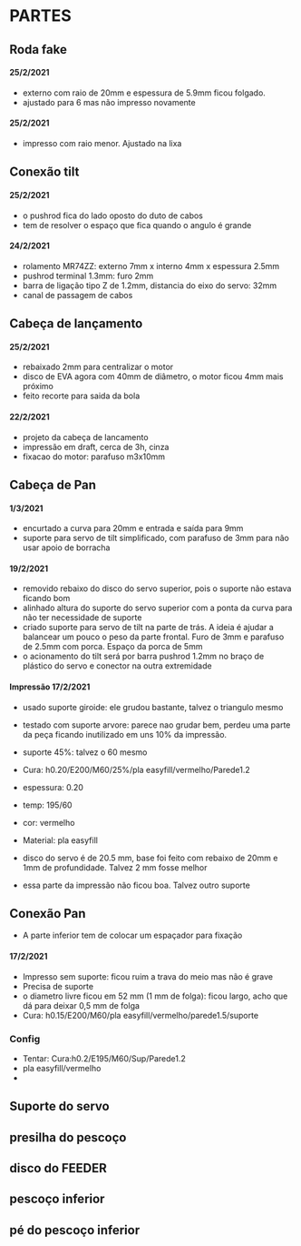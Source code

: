 # PARTES

## Roda fake

#### 25/2/2021

* externo com raio de 20mm e espessura de 5.9mm ficou folgado.
* ajustado para 6 mas não impresso novamente

#### 25/2/2021

* impresso com raio menor. Ajustado na lixa

## Conexão tilt

#### 25/2/2021

* o pushrod fica do lado oposto do duto de cabos
* tem de resolver o espaço que fica quando o angulo é grande

#### 24/2/2021

* rolamento MR74ZZ: externo 7mm x interno 4mm x espessura 2.5mm
* pushrod terminal 1.3mm: furo 2mm
* barra de ligação tipo Z de 1.2mm, distancia do eixo do servo: 32mm
* canal de passagem de cabos


## Cabeça de lançamento

#### 25/2/2021

* rebaixado 2mm para centralizar o motor
* disco de EVA agora com 40mm de diâmetro, o motor ficou 4mm mais próximo
* feito recorte para saida da bola

#### 22/2/2021

* projeto da cabeça de lancamento
* impressão em draft, cerca de 3h, cinza
* fixacao do motor: parafuso m3x10mm

## Cabeça de Pan


#### 1/3/2021

* encurtado a curva para 20mm e entrada e saída para 9mm
* suporte para servo de tilt simplificado, com parafuso de 3mm para não usar apoio de borracha

#### 19/2/2021

* removido rebaixo do disco do servo superior, pois o suporte não estava ficando bom
* alinhado altura do suporte do servo superior com a ponta da curva para não ter necessidade de suporte
* criado suporte para servo de tilt na parte de trás. A ideia é ajudar a balancear um pouco o peso da parte frontal. Furo de 3mm e parafuso de 2.5mm com porca. Espaço da porca de 5mm
* o acionamento do tilt será por barra pushrod 1.2mm no braço de plástico do servo e conector na outra extremidade


#### Impressão 17/2/2021

* usado suporte giroide: ele grudou bastante, talvez o triangulo mesmo
* testado com suporte arvore: parece nao grudar bem, perdeu uma parte da peça ficando inutilizado em uns 10% da impressão.
* suporte 45%: talvez o 60 mesmo
* Cura: h0.20/E200/M60/25%/pla easyfill/vermelho/Parede1.2

* espessura: 0.20
* temp: 195/60
* cor: vermelho
* Material: pla easyfill
* disco do servo é de 20.5 mm, base foi feito com rebaixo de 20mm e 1mm de profundidade. Talvez 2 mm fosse melhor
* essa parte da impressão não ficou boa. Talvez outro suporte


## Conexão Pan

* A parte inferior tem de colocar um espaçador para fixação 

#### 17/2/2021

* Impresso sem suporte: ficou ruim a trava do meio mas não é grave
* Precisa de suporte
* o diametro livre ficou em 52 mm (1 mm de folga): ficou largo, acho que dá para deixar 0,5 mm de folga
* Cura: h0.15/E200/M60/pla easyfill/vermelho/parede1.5/suporte


### Config

* Tentar: Cura:h0.2/E195/M60/Sup/Parede1.2
* pla easyfill/vermelho
* 

## Suporte do servo

## presilha do pescoço

## disco do FEEDER

## pescoço inferior

## pé do pescoço inferior